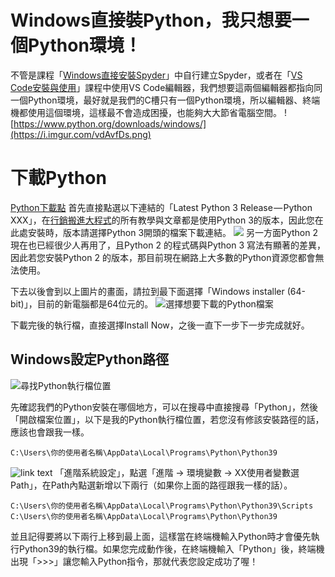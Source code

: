 # Windows直接裝Python，我只想要一個Python環境！
不管是課程「[Windows直接安裝Spyder](/classification/python_foundation/27)」中自行建立Spyder，或者在「[VS Code安裝與使用](/classification/python_foundation/28)」課程中使用VS Code編輯器，我們想要這兩個編輯器都指向同一個Python環境，最好就是我們的C槽只有一個Python環境，所以編輯器、終端機都使用這個環境，這樣最不會造成困擾，也能夠大大節省電腦空間。
![https://www.python.org/downloads/windows/](https://i.imgur.com/vdAvfDs.png)

# 下載Python
[Python下載點](https://www.python.org/downloads/windows/)
首先直接點選以下連結的「Latest Python 3 Release — Python XXX」，在[行銷搬進大程式](https://marketingliveincode.com)的所有教學與文章都是使用Python 3的版本，因此您在此處安裝時，版本請選擇Python 3開頭的檔案下載連結。
![](https://i.imgur.com/FR5Eto9.png)
另一方面Python 2 現在也已經很少人再用了，且Python 2 的程式碼與Python 3 寫法有顯著的差異，因此若您安裝Python 2 的版本，那目前現在網路上大多數的Python資源您都會無法使用。

下去以後會到以上圖片的畫面，請拉到最下面選擇「Windows installer (64-bit)」，目前的新電腦都是64位元的。
![選擇想要下載的Python檔案](https://i.imgur.com/DD5ouDJ.png)

下載完後的執行檔，直接選擇Install Now，之後一直下一步下一步完成就好。

## Windows設定Python路徑
![尋找Python執行檔位置](https://media.giphy.com/media/lPWOtdU3qynDwDov8Z/giphy.gif)

先確認我們的Python安裝在哪個地方，可以在搜尋中直接搜尋「Python」，然後「開啟檔案位置」，以下是我的Python執行檔位置，若您沒有修該安裝路徑的話，應該也會跟我一樣。

```
C:\Users\你的使用者名稱\AppData\Local\Programs\Python\Python39
```
![link text](https://cdn-images-1.medium.com/max/1080/1*iBfi3ldoIqHuFw8P7_Hgrw.gif)
「進階系統設定」，點選「進階 -> 環境變數 -> XX使用者變數選Path」，在Path內點選新增以下兩行（如果你上面的路徑跟我一樣的話）。

```
C:\Users\你的使用者名稱\AppData\Local\Programs\Python\Python39\Scripts
C:\Users\你的使用者名稱\AppData\Local\Programs\Python\Python39
```
並且記得要將以下兩行上移到最上面，這樣當在終端機輸入Python時才會優先執行Python39的執行檔。如果您完成動作後，在終端機輸入「Python」後，終端機出現「>>>」讓您輸入Python指令，那就代表您設定成功了喔！
 
